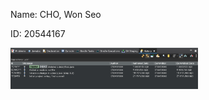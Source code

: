 Name: CHO, Won Seo

ID: 20544167

<img
  src="/image.png"
  alt="Alt text"
  title="screenshot test"
  style="display: inline-block; margin: 0 auto; max-width: 300px">